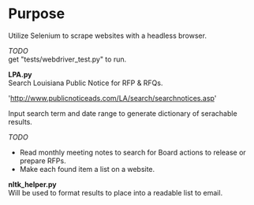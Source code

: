 # Purpose 
Utilize Selenium to scrape websites with a headless browser. 

_TODO_  
get "tests/webdriver_test.py" to run.

**LPA.py**  
Search Louisiana Public Notice for RFP & RFQs. 

'http://www.publicnoticeads.com/LA/search/searchnotices.asp'

Input search term and date range to generate dictionary of serachable results.

_TODO_  
- Read monthly meeting notes to search for Board actions to release or prepare RFPs.  
- Make each found item a list on a website.

**nltk_helper.py**  
Will be used to format results to place into a readable list to email.

